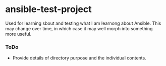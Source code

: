 # ansible-test-project
Used for learning sbout and testing what I am learnong about Ansible.  This may change over time, in which case it may well morph into something more useful.


### ToDo

- Provide details of directory purpose and the individual contents.
